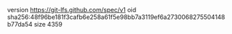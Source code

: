 version https://git-lfs.github.com/spec/v1
oid sha256:48f96be181f3cafb6e258a61f5e98bb7a3119ef6a2730068275504148b77da54
size 4359
